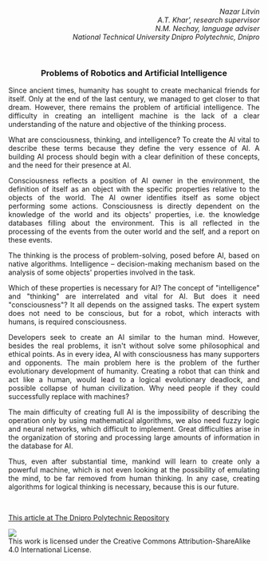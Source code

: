 <p align="right"><i>
Nazar Litvin<br>
A.T. Khar’, research supervisor<br>
N.M. Nechay, language adviser<br>
National Technical University Dnipro Polytechnic, Dnipro
</i></p>

<br>

<h3 align="center">Problems of Robotics and Artificial Intelligence</h3>
<p align="justify">
Since ancient times, humanity has sought to create mechanical friends for itself. Only at the end of the last century, we managed to get closer to that dream. However, there remains the problem of artificial intelligence. The difficulty in creating an intelligent machine is the lack of a clear understanding of the nature and objective of the thinking process.
</p>
<p align="justify">
What are consciousness, thinking, and intelligence? To create the AI vital to describe these terms because they define the very essence of AI. A building AI process should begin with a clear definition of these concepts, and the need for their presence at AI.
</p>
<p align="justify">
Consciousness reflects a position of AI owner in the environment, the definition of itself as an object with the specific properties relative to the objects of the world. The AI owner identifies itself as some object performing some actions. Consciousness is directly dependent on the knowledge of the world and its objects' properties, i.e. the knowledge databases filling about the environment. This is all reflected in the processing of the events from the outer world and the self, and a report on these events.
</p>
<p align="justify">
The thinking is the process of problem-solving, posed before AI, based on native algorithms. Intelligence – decision-making mechanism based on the analysis of some objects' properties involved in the task.
</p>
<p align="justify">
Which of these properties is necessary for AI? The concept of "intelligence" and "thinking" are interrelated and vital for AI. But does it need "consciousness"? It all depends on the assigned tasks. The expert system does not need to be conscious, but for a robot, which interacts with humans, is required consciousness.
</p>
<p align="justify">
Developers seek to create an AI similar to the human mind. However, besides the real problems, it isn't without solve some philosophical and ethical points. As in every idea, AI with consciousness has many supporters and opponents. The main problem here is the problem of the further evolutionary development of humanity. Creating a robot that can think and act like a human, would lead to a logical evolutionary deadlock, and possible collapse of human civilization. Why need people if they could successfully replace with machines?
</p>
<p align="justify">
The main difficulty of creating full AI is the impossibility of describing the operation only by using mathematical algorithms, we also need fuzzy logic and neural networks, which difficult to implement. Great difficulties arise in the organization of storing and processing large amounts of information in the database for AI.
</p>
<p align="justify">
Thus, even after substantial time, mankind will learn to create only a powerful machine, which is not even looking at the possibility of emulating the mind, to be far removed from human thinking. In any case, creating algorithms for logical thinking is necessary, because this is our future.
</p>

<br>
<p>
<a href="http://ir.nmu.org.ua/handle/123456789/148664">This article at The Dnipro Polytechnic Repository</a>
</p>

[![](https://i.creativecommons.org/l/by-sa/4.0/88x31.png)](http://creativecommons.org/licenses/by-sa/4.0/)
<br>This work is licensed under the Creative Commons Attribution-ShareAlike 4.0 International License.

